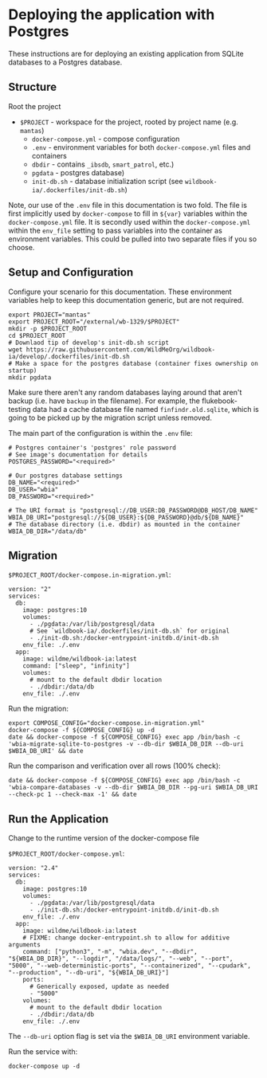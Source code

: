 # Deploying the application with Postgres

These instructions are for deploying an existing application from SQLite databases to a Postgres database.

## Structure

Root the project

- `$PROJECT` - workspace for the project, rooted by project name (e.g. `mantas`)
  - `docker-compose.yml` - compose configuration
  - `.env` - environment variables for both `docker-compose.yml` files and containers
  - `dbdir` - contains `_ibsdb`, `smart_patrol`, etc.)
  - `pgdata` - postgres database)
  - `init-db.sh` - database initialization script (see `wildbook-ia/.dockerfiles/init-db.sh`)

Note, our use of the `.env` file in this documentation is two fold. The file is first implicitly used by `docker-compose` to fill in `${var}` variables within the `docker-compose.yml` file. It is secondly used within the `docker-compose.yml` within the `env_file` setting to pass variables into the container as environment variables. This could be pulled into two separate files if you so choose.

## Setup and Configuration

Configure your scenario for this documentation. These environment variables help to keep this documentation generic, but are not required.

```
export PROJECT="mantas"
export PROJECT_ROOT="/external/wb-1329/$PROJECT"
mkdir -p $PROJECT_ROOT
cd $PROJECT_ROOT
# Downlaod tip of develop's init-db.sh script
wget https://raw.githubusercontent.com/WildMeOrg/wildbook-ia/develop/.dockerfiles/init-db.sh
# Make a space for the postgres database (container fixes ownership on startup)
mkdir pgdata
```

Make sure there aren't any random databases laying around that aren't backup (i.e. have `backup` in the filename). For example, the flukebook-testing data had a cache database file named `finfindr.old.sqlite`, which is going to be picked up by the migration script unless removed.

The main part of the configuration is within the `.env` file:

```
# Postgres container's 'postgres' role password
# See image's documentation for details
POSTGRES_PASSWORD="<required>"

# Our postgres database settings
DB_NAME="<required>"
DB_USER="wbia"
DB_PASSWORD="<required>"

# The URI format is "postgresql://DB_USER:DB_PASSWORD@DB_HOST/DB_NAME"
WBIA_DB_URI="postgresql://${DB_USER}:${DB_PASSWORD}@db/${DB_NAME}"
# The database directory (i.e. dbdir) as mounted in the container
WBIA_DB_DIR="/data/db"
```

## Migration

`$PROJECT_ROOT/docker-compose.in-migration.yml`:

```
version: "2"
services:
  db:
    image: postgres:10
    volumes:
      - ./pgdata:/var/lib/postgresql/data
      # See `wildbook-ia/.dockerfiles/init-db.sh` for original
      - ./init-db.sh:/docker-entrypoint-initdb.d/init-db.sh
    env_file: ./.env
  app:
    image: wildme/wildbook-ia:latest
    command: ["sleep", "infinity"]
    volumes:
      # mount to the default dbdir location
      - ./dbdir:/data/db
    env_file: ./.env
```

Run the migration:

```
export COMPOSE_CONFIG="docker-compose.in-migration.yml"
docker-compose -f ${COMPOSE_CONFIG} up -d
date && docker-compose -f ${COMPOSE_CONFIG} exec app /bin/bash -c 'wbia-migrate-sqlite-to-postgres -v --db-dir $WBIA_DB_DIR --db-uri $WBIA_DB_URI' && date
```

Run the comparison and verification over all rows (100% check):

```
date && docker-compose -f ${COMPOSE_CONFIG} exec app /bin/bash -c 'wbia-compare-databases -v --db-dir $WBIA_DB_DIR --pg-uri $WBIA_DB_URI --check-pc 1 --check-max -1' && date
```

## Run the Application

Change to the runtime version of the docker-compose file

`$PROJECT_ROOT/docker-compose.yml`:

```
version: "2.4"
services:
  db:
    image: postgres:10
    volumes:
      - ./pgdata:/var/lib/postgresql/data
      - ./init-db.sh:/docker-entrypoint-initdb.d/init-db.sh
    env_file: ./.env
  app:
    image: wildme/wildbook-ia:latest
    # FIXME: change docker-entrypoint.sh to allow for additive arguments
    command: ["python3", "-m", "wbia.dev", "--dbdir", "${WBIA_DB_DIR}", "--logdir", "/data/logs/", "--web", "--port", "5000", "--web-deterministic-ports", "--containerized", "--cpudark", "--production", "--db-uri", "${WBIA_DB_URI}"]
    ports:
      # Generically exposed, update as needed
      - "5000"
    volumes:
      # mount to the default dbdir location
      - ./dbdir:/data/db
    env_file: ./.env
```

The `--db-uri` option flag is set via the `$WBIA_DB_URI` environment variable.

Run the service with:

```
docker-compose up -d
```
